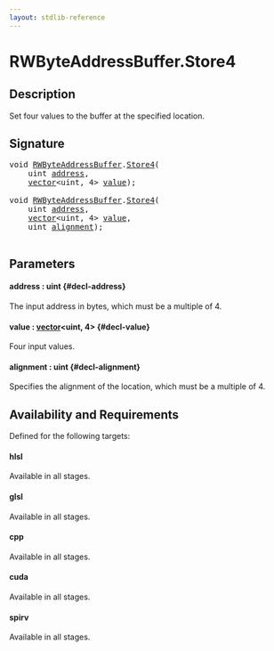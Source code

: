 ```yaml
---
layout: stdlib-reference
---
```


# RWByteAddressBuffer\.Store4

## Description

Set four values to the buffer at the specified location.



## Signature 

<pre>
<span class="code_keyword">void</span> <a href="/stdlib-reference/types/rwbyteaddressbuffer-0126d/index" class="code_type">RWByteAddressBuffer</a>.<a href="/stdlib-reference/types/rwbyteaddressbuffer-0126d/store4-0">Store4</a>(
    <span class="code_keyword">uint</span> <a href="/stdlib-reference/types/rwbyteaddressbuffer-0126d/store4-0#decl-address" class="code_param">address</a>,
    <a href="/stdlib-reference/types/vector/index" class="code_type">vector</a>&lt;<span class="code_keyword">uint</span>, 4&gt; <a href="/stdlib-reference/types/rwbyteaddressbuffer-0126d/store4-0#decl-value" class="code_param">value</a>);

<span class="code_keyword">void</span> <a href="/stdlib-reference/types/rwbyteaddressbuffer-0126d/index" class="code_type">RWByteAddressBuffer</a>.<a href="/stdlib-reference/types/rwbyteaddressbuffer-0126d/store4-0">Store4</a>(
    <span class="code_keyword">uint</span> <a href="/stdlib-reference/types/rwbyteaddressbuffer-0126d/store4-0#decl-address" class="code_param">address</a>,
    <a href="/stdlib-reference/types/vector/index" class="code_type">vector</a>&lt;<span class="code_keyword">uint</span>, 4&gt; <a href="/stdlib-reference/types/rwbyteaddressbuffer-0126d/store4-0#decl-value" class="code_param">value</a>,
    <span class="code_keyword">uint</span> <a href="/stdlib-reference/types/rwbyteaddressbuffer-0126d/store4-0#decl-alignment" class="code_param">alignment</a>);

</pre>

## Parameters

#### address  : uint {#decl-address}
The input address in bytes, which must be a multiple of 4.

#### value  : [vector](/stdlib-reference/types/vector/index)\<uint, 4\> {#decl-value}
Four input values.

#### alignment  : uint {#decl-alignment}
Specifies the alignment of the location, which must be a multiple of 4.


## Availability and Requirements

Defined for the following targets:

#### hlsl
Available in all stages.

#### glsl
Available in all stages.

#### cpp
Available in all stages.

#### cuda
Available in all stages.

#### spirv
Available in all stages.



